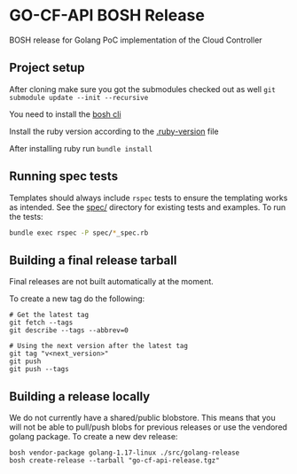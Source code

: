 # GO-CF-API BOSH Release
BOSH release for Golang PoC implementation of the Cloud Controller


## Project setup
After cloning make sure you got the submodules checked out as well `git submodule update --init --recursive`

You need to install the [bosh cli](https://bosh.io/docs/cli-v2-install/)

Install the ruby version according to the [.ruby-version](.ruby-version) file

After installing ruby run `bundle install`

## Running spec tests
Templates should always include `rspec` tests to ensure the templating works as intended.
See the [spec/](spec) directory for existing tests and examples.
To run the tests:
```bash
bundle exec rspec -P spec/*_spec.rb
```

## Building a final release tarball
Final releases are not built automatically at the moment.

To create a new tag do the following:
```
# Get the latest tag
git fetch --tags
git describe --tags --abbrev=0

# Using the next version after the latest tag
git tag "v<next_version>"
git push
git push --tags
```
## Building a release locally
We do not currently have a shared/public blobstore.
This means that you will not be able to pull/push blobs for previous releases or use the vendored golang package.
To create a new dev release:
```
bosh vendor-package golang-1.17-linux ./src/golang-release
bosh create-release --tarball "go-cf-api-release.tgz"
```